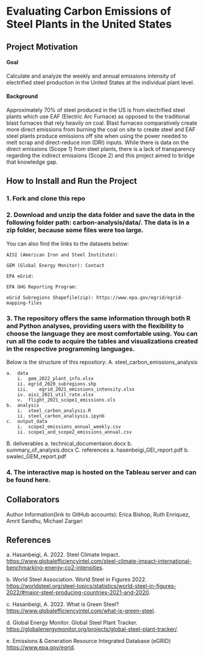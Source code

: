 # Evaluating Carbon Emissions of Steel Plants in the United States
## Project Motivation
#### Goal
Calculate and analyze the weekly and annual emissions intensity of electrified steel production in the United States at the individual plant level. 
#### Background
Approximately 70% of steel produced in the US is from electrified steel plants which use EAF (Electric Arc Furnace) as opposed to the traditional blast furnaces that rely heavily on coal. Blast furnaces comparatively create more direct emissions from burning the coal on site to create steel and EAF steel plants produce emissions off site when using the power needed to melt scrap and direct-reduce iron (DRI) inputs. While there is data on the direct emissions (Scope 1) from steel plants, there is a lack of transparency regarding the indirect emissions (Scope 2) and this project aimed to bridge that knowledge gap. 

## How to Install and Run the Project
### 1. Fork and clone this repo
### 2. Download and unzip the data folder and save the data in the following folder path: carbon-analysis/data/. The data is in a zip folder, because some files were too large. 
You can also find the links to the datasets below:

	AISI (American Iron and Steel Institute):
 
	GEM (Global Energy Monitor): Contact 
	
	EPA eGrid:
	
	EPA GHG Reporting Program:
	
	eGrid Subregions Shapefile(zip): https://www.epa.gov/egrid/egrid-mapping-files 

### 3. The repository offers the same information through both R and Python analyses, providing users with the flexibility to choose the language they are most comfortable using. You can run all the code to acquire the tables and visualizations created in the respective programming languages. 
Below is the structure of this repository: 
A.	steel_carbon_emissions_analysis

	a.	data
		i.	gem_2022_plant_info.xlsx
		ii.	egrid_2020_subregions.shp
		iii.	egrid_2021_emissions_intensity.xlsx
		iv.	aisi_2021_util_rate.xlsx
		v.	flight_2021_scope1_emissions.xls
	b.	analysis
		i.	steel_carbon_analysis.R
		ii.	steel_carbon_analsysis.ipynb
	c.	output_data
		i.	scope2_emissions_annual_weekly.csv
		ii.	scope1_and_scope2_emissions_annual.csv
B.	deliverables
	a.   technical_documentaion.docx
	b.	summary_of_analysis.docx
C.	references
	a.	hasenbeigi_GEI_report.pdf
	b.	swalec_GEM_report.pdf
	
### 4. The interactive map is hosted on the Tableau server and can be found here.

## Collaborators 
Author Information(link to GitHub accounts): Erica Bishop, Ruth Enriquez, Amrit Sandhu, Michael Zargari

## References 
a.	Hasanbeigi, A. 2022. Steel Climate Impact. https://www.globalefficiencyintel.com/steel-climate-impact-international-benchmarking-energy-co2-intensities.

b.	World Steel Association. World Steel in Figures 2022. https://worldsteel.org/steel-topics/statistics/world-steel-in-figures-2022/#major-steel-producing-countries-2021-and-2020.  

c.	Hasanbeigi, A. 2022. What is Green Steel? https://www.globalefficiencyintel.com/what-is-green-steel. 

d.	Global Energy Monitor. Global Steel Plant Tracker. https://globalenergymonitor.org/projects/global-steel-plant-tracker/. 

e.	Emissions & Generation Resource Integrated Database (eGRID) https://www.epa.gov/egrid.

